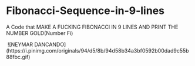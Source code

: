# Fibonacci-Sequence-in-9-lines
<p>A Code that MAKE A FUCKING FIBONACCI IN 9 LINES AND PRINT THE NUMBER GOLD(Number Fi)</p>
<img scr="https://i.pinimg.com/originals/94/d5/8b/94d58b34a3bf0592b00dad9c55b88fbc.gif">
![NEYMAR DANCANDO](https://i.pinimg.com/originals/94/d5/8b/94d58b34a3bf0592b00dad9c55b88fbc.gif)
